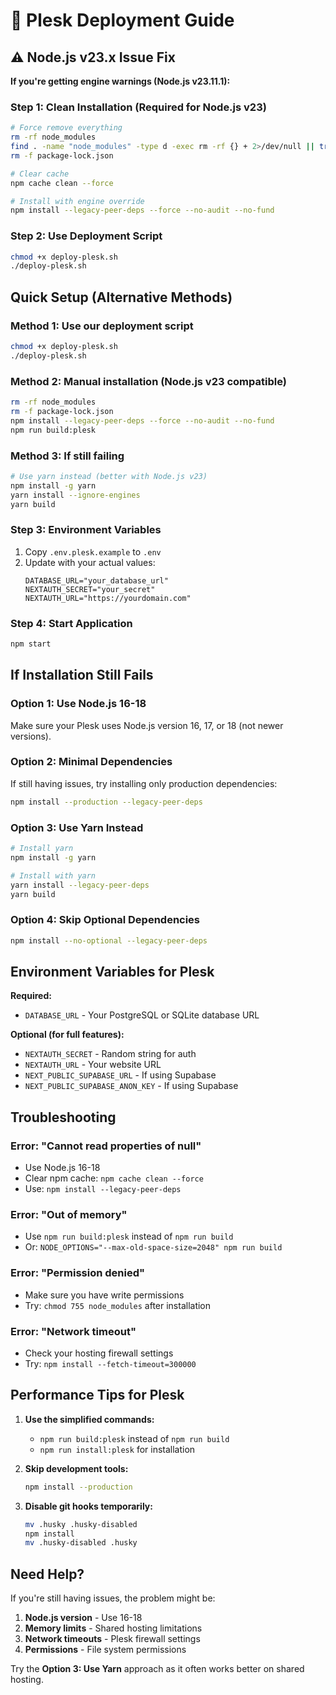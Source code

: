 # 🚀 Plesk Deployment Guide

## ⚠️ Node.js v23.x Issue Fix

**If you're getting engine warnings (Node.js v23.11.1):**

### Step 1: Clean Installation (Required for Node.js v23)

```bash
# Force remove everything
rm -rf node_modules
find . -name "node_modules" -type d -exec rm -rf {} + 2>/dev/null || true
rm -f package-lock.json

# Clear cache
npm cache clean --force

# Install with engine override
npm install --legacy-peer-deps --force --no-audit --no-fund
```

### Step 2: Use Deployment Script

```bash
chmod +x deploy-plesk.sh
./deploy-plesk.sh
```

## Quick Setup (Alternative Methods)

### Method 1: Use our deployment script

```bash
chmod +x deploy-plesk.sh
./deploy-plesk.sh
```

### Method 2: Manual installation (Node.js v23 compatible)

```bash
rm -rf node_modules
rm -f package-lock.json
npm install --legacy-peer-deps --force --no-audit --no-fund
npm run build:plesk
```

### Method 3: If still failing

```bash
# Use yarn instead (better with Node.js v23)
npm install -g yarn
yarn install --ignore-engines
yarn build
```

### Step 3: Environment Variables

1. Copy `.env.plesk.example` to `.env`
2. Update with your actual values:
   ```
   DATABASE_URL="your_database_url"
   NEXTAUTH_SECRET="your_secret"
   NEXTAUTH_URL="https://yourdomain.com"
   ```

### Step 4: Start Application

```bash
npm start
```

## If Installation Still Fails

### Option 1: Use Node.js 16-18

Make sure your Plesk uses Node.js version 16, 17, or 18 (not newer versions).

### Option 2: Minimal Dependencies

If still having issues, try installing only production dependencies:

```bash
npm install --production --legacy-peer-deps
```

### Option 3: Use Yarn Instead

```bash
# Install yarn
npm install -g yarn

# Install with yarn
yarn install --legacy-peer-deps
yarn build
```

### Option 4: Skip Optional Dependencies

```bash
npm install --no-optional --legacy-peer-deps
```

## Environment Variables for Plesk

**Required:**

- `DATABASE_URL` - Your PostgreSQL or SQLite database URL

**Optional (for full features):**

- `NEXTAUTH_SECRET` - Random string for auth
- `NEXTAUTH_URL` - Your website URL
- `NEXT_PUBLIC_SUPABASE_URL` - If using Supabase
- `NEXT_PUBLIC_SUPABASE_ANON_KEY` - If using Supabase

## Troubleshooting

### Error: "Cannot read properties of null"

- Use Node.js 16-18
- Clear npm cache: `npm cache clean --force`
- Use: `npm install --legacy-peer-deps`

### Error: "Out of memory"

- Use `npm run build:plesk` instead of `npm run build`
- Or: `NODE_OPTIONS="--max-old-space-size=2048" npm run build`

### Error: "Permission denied"

- Make sure you have write permissions
- Try: `chmod 755 node_modules` after installation

### Error: "Network timeout"

- Check your hosting firewall settings
- Try: `npm install --fetch-timeout=300000`

## Performance Tips for Plesk

1. **Use the simplified commands:**

   - `npm run build:plesk` instead of `npm run build`
   - `npm run install:plesk` for installation

2. **Skip development tools:**

   ```bash
   npm install --production
   ```

3. **Disable git hooks temporarily:**
   ```bash
   mv .husky .husky-disabled
   npm install
   mv .husky-disabled .husky
   ```

## Need Help?

If you're still having issues, the problem might be:

1. **Node.js version** - Use 16-18
2. **Memory limits** - Shared hosting limitations
3. **Network timeouts** - Plesk firewall settings
4. **Permissions** - File system permissions

Try the **Option 3: Use Yarn** approach as it often works better on shared hosting.
